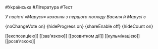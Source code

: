 #Українська #Література #Тест

*У повісті «Маруся» кохання з першого погляду Василя й Марусі є*

{noChangeVote on}
{hideProgress on}
{shareEnable off}
{hideCount on}

[[експозицією]]
[[зав'язкою]]
[[розвитком дії]]
[[кульмінацією]]
[[розв’язкою]]
